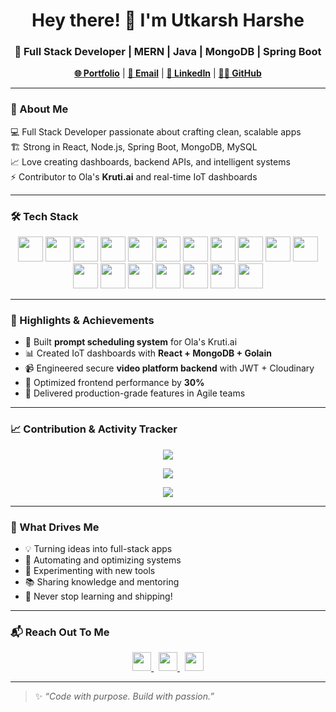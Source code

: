 <h1 align="center">Hey there! 👋 I'm Utkarsh Harshe</h1>
<h3 align="center">🚀 Full Stack Developer | MERN | Java | MongoDB | Spring Boot</h3>

<p align="center">
  <a href="https://utkarshharshe-inky.vercel.app/" target="_blank"><strong>🌐 Portfolio</strong></a> |
  <a href="mailto:utkarshharshe06@gmail.com"><strong>📩 Email</strong></a> |
  <a href="https://www.linkedin.com/in/utkarsh-r-harshe/" target="_blank"><strong>🔗 LinkedIn</strong></a> |
  <a href="https://github.com/UtkarshRH" target="_blank"><strong>👨‍💻 GitHub</strong></a>
</p>

---

### 🧠 About Me

💻 Full Stack Developer passionate about crafting clean, scalable apps  
🏗️ Strong in React, Node.js, Spring Boot, MongoDB, MySQL  
📈 Love creating dashboards, backend APIs, and intelligent systems  
⚡ Contributor to Ola's **Kruti.ai** and real-time IoT dashboards  

---

### 🛠️ Tech Stack

<p align="center">
  <img src="https://cdn.jsdelivr.net/gh/devicons/devicon/icons/html5/html5-original.svg" width="40" />
  <img src="https://cdn.jsdelivr.net/gh/devicons/devicon/icons/css3/css3-original.svg" width="40" />
  <img src="https://cdn.jsdelivr.net/gh/devicons/devicon/icons/javascript/javascript-original.svg" width="40" />
  <img src="https://cdn.jsdelivr.net/gh/devicons/devicon/icons/typescript/typescript-original.svg" width="40" />
  <img src="https://cdn.jsdelivr.net/gh/devicons/devicon/icons/react/react-original.svg" width="40" />
  <img src="https://cdn.jsdelivr.net/gh/devicons/devicon/icons/nextjs/nextjs-original.svg" width="40" />
  <img src="https://cdn.jsdelivr.net/gh/devicons/devicon/icons/nodejs/nodejs-original.svg" width="40" />
  <img src="https://cdn.jsdelivr.net/gh/devicons/devicon/icons/express/express-original.svg" width="40" />
  <img src="https://cdn.jsdelivr.net/gh/devicons/devicon/icons/mongodb/mongodb-original.svg" width="40" />
  <img src="https://cdn.jsdelivr.net/gh/devicons/devicon/icons/mysql/mysql-original.svg" width="40" />
  <img src="https://cdn.jsdelivr.net/gh/devicons/devicon/icons/java/java-original.svg" width="40" />
  <img src="https://cdn.jsdelivr.net/gh/devicons/devicon/icons/spring/spring-original.svg" width="40" />
  <img src="https://cdn.jsdelivr.net/gh/devicons/devicon/icons/bootstrap/bootstrap-original.svg" width="40" />
  <img src="https://cdn.jsdelivr.net/gh/devicons/devicon/icons/tailwindcss/tailwindcss-plain.svg" width="40" />
  <img src="https://cdn.jsdelivr.net/gh/devicons/devicon/icons/git/git-original.svg" width="40" />
  <img src="https://cdn.jsdelivr.net/gh/devicons/devicon/icons/github/github-original.svg" width="40" />
  <img src="https://cdn.jsdelivr.net/gh/devicons/devicon/icons/postman/postman-original.svg" width="40" />
  <img src="https://cdn.jsdelivr.net/gh/devicons/devicon/icons/vscode/vscode-original.svg" width="40" />
</p>

---

### 🎯 Highlights & Achievements

- 🧠 Built **prompt scheduling system** for Ola's Kruti.ai  
- 📊 Created IoT dashboards with **React + MongoDB + Golain**  
- 📹 Engineered secure **video platform backend** with JWT + Cloudinary  
- 🚀 Optimized frontend performance by **30%**  
- 📂 Delivered production-grade features in Agile teams  

---

### 📈 Contribution & Activity Tracker

<p align="center">
  <img src="https://github-readme-stats.vercel.app/api?username=UtkarshRH&show_icons=true&theme=react&hide_border=false" />
</p>

<p align="center">
  <img src="https://streak-stats.demolab.com/?user=UtkarshRH&theme=react&hide_border=false" />
</p>

<p align="center">
  <img src="https://github-readme-stats.vercel.app/api/top-langs/?username=UtkarshRH&layout=compact&theme=react&hide_border=false" />
</p>

---

### 🧭 What Drives Me

- 💡 Turning ideas into full-stack apps  
- 🎯 Automating and optimizing systems  
- 🧪 Experimenting with new tools  
- 📚 Sharing knowledge and mentoring  
- 🔄 Never stop learning and shipping!

---

### 📬 Reach Out To Me

<p align="center">
  <a href="https://www.linkedin.com/in/utkarsh-r-harshe/" target="_blank">
    <img src="https://cdn.jsdelivr.net/npm/simple-icons@v3/icons/linkedin.svg" width="30" />
  </a>
  &nbsp;
  <a href="mailto:utkarshharshe06@gmail.com">
    <img src="https://cdn.jsdelivr.net/npm/simple-icons@v3/icons/gmail.svg" width="30" />
  </a>
  &nbsp;
  <a href="https://github.com/UtkarshRH" target="_blank">
    <img src="https://cdn.jsdelivr.net/npm/simple-icons@v3/icons/github.svg" width="30" />
  </a>
</p>

---

> ✨ *“Code with purpose. Build with passion.”*
